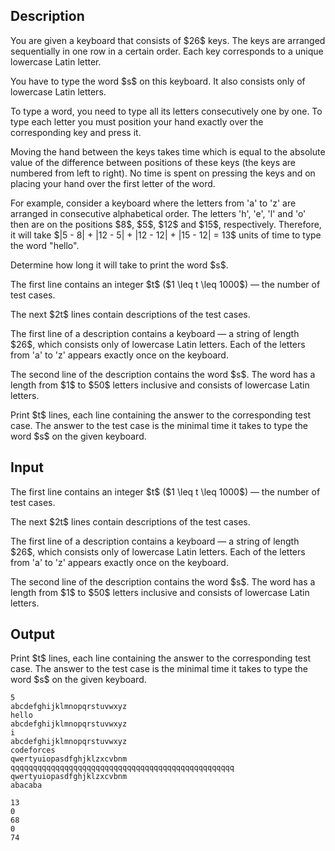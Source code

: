 ## Description

<div><p>You are given a keyboard that consists of $26$ keys. The keys are arranged sequentially in one row in a certain order. Each key corresponds to a unique lowercase Latin letter.</p><p>You have to type the word $s$ on this keyboard. It also consists only of lowercase Latin letters.</p><p>To type a word, you need to type all its letters consecutively one by one. To type each letter you must position your hand exactly over the corresponding key and press it.</p><p>Moving the hand between the keys takes time which is equal to the absolute value of the difference between positions of these keys (the keys are numbered from left to right). No time is spent on pressing the keys and on placing your hand over the first letter of the word.</p><p>For example, consider a keyboard where the letters from '<span class="tex-font-style-tt">a</span>' to '<span class="tex-font-style-tt">z</span>' are arranged in consecutive alphabetical order. The letters '<span class="tex-font-style-tt">h</span>', '<span class="tex-font-style-tt">e</span>', '<span class="tex-font-style-tt">l</span>' and '<span class="tex-font-style-tt">o</span>' then are on the positions $8$, $5$, $12$ and $15$, respectively. Therefore, it will take $|5 - 8| + |12 - 5| + |12 - 12| + |15 - 12| = 13$ units of time to type the word "<span class="tex-font-style-tt">hello</span>". </p><p>Determine how long it will take to print the word $s$.</p></div><div class="input-specification"><p>The first line contains an integer $t$ ($1 \leq t \leq 1000$)&nbsp;— the number of test cases.</p><p>The next $2t$ lines contain descriptions of the test cases.</p><p>The first line of a description contains a keyboard&nbsp;— a string of length $26$, which consists only of lowercase Latin letters. Each of the letters from '<span class="tex-font-style-tt">a</span>' to '<span class="tex-font-style-tt">z</span>' appears exactly once on the keyboard.</p><p>The second line of the description contains the word $s$. The word has a length from $1$ to $50$ letters inclusive and consists of lowercase Latin letters.</p></div><div class="output-specification"><p>Print $t$ lines, each line containing the answer to the corresponding test case. The answer to the test case is the minimal time it takes to type the word $s$ on the given keyboard.</p></div>

## Input

<p>The first line contains an integer $t$ ($1 \leq t \leq 1000$)&nbsp;— the number of test cases.</p><p>The next $2t$ lines contain descriptions of the test cases.</p><p>The first line of a description contains a keyboard&nbsp;— a string of length $26$, which consists only of lowercase Latin letters. Each of the letters from '<span class="tex-font-style-tt">a</span>' to '<span class="tex-font-style-tt">z</span>' appears exactly once on the keyboard.</p><p>The second line of the description contains the word $s$. The word has a length from $1$ to $50$ letters inclusive and consists of lowercase Latin letters.</p>

## Output

<p>Print $t$ lines, each line containing the answer to the corresponding test case. The answer to the test case is the minimal time it takes to type the word $s$ on the given keyboard.</p>





```input1
5
abcdefghijklmnopqrstuvwxyz
hello
abcdefghijklmnopqrstuvwxyz
i
abcdefghijklmnopqrstuvwxyz
codeforces
qwertyuiopasdfghjklzxcvbnm
qqqqqqqqqqqqqqqqqqqqqqqqqqqqqqqqqqqqqqqqqqqqqqqqqq
qwertyuiopasdfghjklzxcvbnm
abacaba
```




```output1
13
0
68
0
74
```


